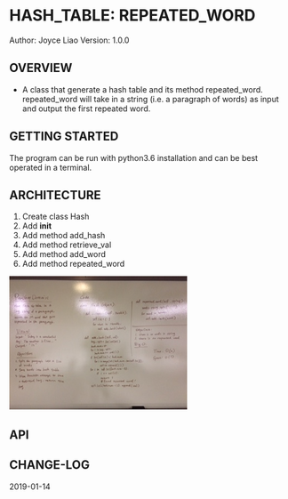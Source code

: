 # HASH_TABLE: REPEATED_WORD


Author: Joyce Liao
Version: 1.0.0



## OVERVIEW
- A class that generate a hash table and its method repeated_word. repeated_word will take in a string (i.e. a paragraph of words) as input and output the first repeated word.


## GETTING STARTED
The program can be run with python3.6 installation and can be best operated in a terminal.


## ARCHITECTURE
1. Create class Hash
2. Add __init__
3. Add method add_hash
4. Add method retrieve_val
5. Add method add_word
6. Add method repeated_word


![White Boarding](https://github.com/joyliao07/data_structures_and_algorithms/blob/repeated_word/assets/31_repeated_word.jpeg)

## API



## CHANGE-LOG



2019-01-14

